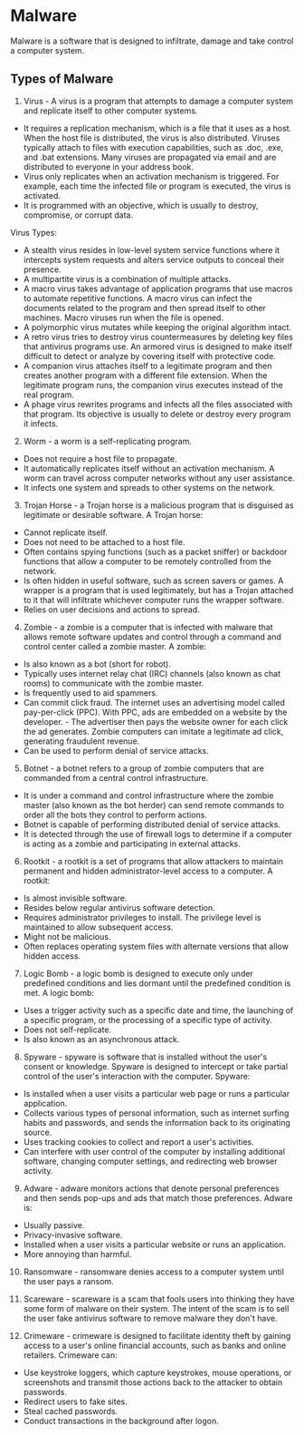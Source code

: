 # Malware

Malware is a software that is designed to infiltrate, damage and take control a computer system.

## Types of Malware

1. Virus - A virus is a program that attempts to damage a computer system and replicate itself to other computer systems.
- It requires a replication mechanism, which is a file that it uses as a host. When the host file is distributed, the virus is also distributed. Viruses typically attach to files with execution capabilities, such as .doc, .exe, and .bat extensions. Many viruses are propagated via email and are distributed to everyone in your address book.
- Virus only replicates when an activation mechanism is triggered. For example, each time the infected file or program is executed, the virus is activated.
- It is programmed with an objective, which is usually to destroy, compromise, or corrupt data.

Virus Types:

- A stealth virus resides in low-level system service functions where it intercepts system requests and alters service outputs to conceal their presence.
- A multipartite virus is a combination of multiple attacks.
- A macro virus takes advantage of application programs that use macros to automate repetitive functions. A macro virus can infect the documents related to the program and then spread itself to other machines. Macro viruses run when the file is opened.
- A polymorphic virus mutates while keeping the original algorithm intact.
- A retro virus tries to destroy virus countermeasures by deleting key files that antivirus programs use.
An armored virus is designed to make itself difficult to detect or analyze by covering itself with protective code.
- A companion virus attaches itself to a legitimate program and then creates another program with a different file extension. When the legitimate program runs, the companion virus executes instead of the real program.
- A phage virus rewrites programs and infects all the files associated with that program. Its objective is usually to delete or destroy every program it infects.

2. Worm - a worm is a self-replicating program.
- Does not require a host file to propagate.
- It automatically replicates itself without an activation mechanism. A worm can travel across computer networks without any user assistance.
- It infects one system and spreads to other systems on the network.

3. Trojan Horse - a Trojan horse is a malicious program that is disguised as legitimate or desirable software. A Trojan horse:
- Cannot replicate itself.
- Does not need to be attached to a host file.
- Often contains spying functions (such as a packet sniffer) or backdoor functions that allow a computer to be remotely controlled from the network.
- Is often hidden in useful software, such as screen savers or games. A wrapper is a program that is used legitimately, but has a Trojan attached to it that will infiltrate whichever computer runs the wrapper software.
- Relies on user decisions and actions to spread.

4. Zombie - a zombie is a computer that is infected with malware that allows remote software updates and control through a command and control center called a zombie master. A zombie:
- Is also known as a bot (short for robot).
- Typically uses internet relay chat (IRC) channels (also known as chat rooms) to communicate with the zombie master.
- Is frequently used to aid spammers.
- Can commit click fraud. The internet uses an advertising model called pay-per-click (PPC). With PPC, ads are embedded on a website by the developer. - The advertiser then pays the website owner for each click the ad generates. Zombie computers can imitate a legitimate ad click, generating fraudulent revenue.
- Can be used to perform denial of service attacks.

5. Botnet - a botnet refers to a group of zombie computers that are commanded from a central control infrastructure.
- It is under a command and control infrastructure where the zombie master (also known as the bot herder) can send remote commands to order all the bots they control to perform actions.
- Botnet is capable of performing distributed denial of service attacks.
- It is detected through the use of firewall logs to determine if a computer is acting as a zombie and participating in external attacks.

6. Rootkit - a rootkit is a set of programs that allow attackers to maintain permanent and hidden administrator-level access to a computer. A rootkit:
- Is almost invisible software.
- Resides below regular antivirus software detection.
- Requires administrator privileges to install. The privilege level is maintained to allow subsequent access.
- Might not be malicious.
- Often replaces operating system files with alternate versions that allow hidden access.
  
7. Logic Bomb - a logic bomb is designed to execute only under predefined conditions and lies dormant until the predefined condition is met. A logic bomb:
- Uses a trigger activity such as a specific date and time, the launching of a specific program, or the processing of a specific type of activity.
- Does not self-replicate.
- Is also known as an asynchronous attack.

8. Spyware - spyware is software that is installed without the user's consent or knowledge. Spyware is designed to intercept or take partial control of the user's interaction with the computer. Spyware:
- Is installed when a user visits a particular web page or runs a particular application.
- Collects various types of personal information, such as internet surfing habits and passwords, and sends the information back to its originating source.
- Uses tracking cookies to collect and report a user's activities.
- Can interfere with user control of the computer by installing additional software, changing computer settings, and redirecting web browser activity.

9. Adware - adware monitors actions that denote personal preferences and then sends pop-ups and ads that match those preferences. Adware is:
- Usually passive.
- Privacy-invasive software.
- Installed when a user visits a particular website or runs an application.
- More annoying than harmful.

10. Ransomware - ransomware denies access to a computer system until the user pays a ransom.

11. Scareware - scareware is a scam that fools users into thinking they have some form of malware on their system. The intent of the scam is to sell the user fake antivirus software to remove malware they don't have.

12. Crimeware - crimeware is designed to facilitate identity theft by gaining access to a user's online financial accounts, such as banks and online retailers. Crimeware can:
- Use keystroke loggers, which capture keystrokes, mouse operations, or screenshots and transmit those actions back to the attacker to obtain passwords.
- Redirect users to fake sites.
- Steal cached passwords.
- Conduct transactions in the background after logon.
